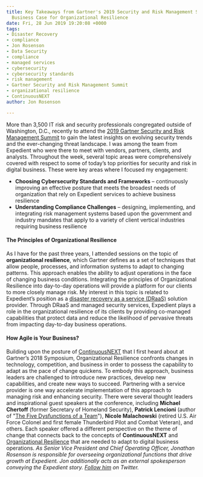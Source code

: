 ```yaml
---
title: Key Takeaways from Gartner's 2019 Security and Risk Management Summit – The
  Business Case for Organizational Resilience
date: Fri, 28 Jun 2019 19:20:08 +0000
tags:
- Disaster Recovery
- compliance
- Jon Rosenson
- Data Security
- compliance
- managed services
- cybersecurity
- cybersecurity standards
- risk management
- Gartner Security and Risk Management Summit
- organizational resilience
- ContinuousNEXT
author: Jon Rosenson

---
```

More than 3,500 IT risk and security professionals congregated outside of Washington, D.C., recently to attend the [2019 Gartner Security and Risk Management Summit](https://www.gartner.com/en/conferences/na/security-risk-management-us) to gain the latest insights on evolving security trends and the ever-changing threat landscape. I was among the team from Expedient who were there to meet with vendors, partners, clients, and analysts. Throughout the week, several topic areas were comprehensively covered with respect to some of today’s top priorities for security and risk in digital business. These were key areas where I focused my engagement:

*   **Choosing Cybersecurity Standards and Frameworks** – continuously improving an effective posture that meets the broadest needs of organization that rely on Expedient services to achieve business resilience
*   **Understanding Compliance Challenges** – designing, implementing, and integrating risk management systems based upon the government and industry mandates that apply to a variety of client vertical industries requiring business resilience

#### The Principles of Organizational Resilience

As I have for the past three years, I attended sessions on the topic of **organizational resilience**, which Gartner defines as a set of techniques that allow people, processes, and information systems to adapt to changing patterns. This approach enables the ability to adjust operations in the face of changing business conditions. Integrating the principles of Organizational Resilience into day-to-day operations will provide a platform for our clients to more closely manage risk. My interest in this topic is related to Expedient’s position as a [disaster recovery as a service (DRaaS)](https://www.expedient.com/services/managed-services/disaster-recovery/) solution provider. Through DRaaS and managed security services, Expedient plays a role in the organizational resilience of its clients by providing co-managed capabilities that protect data and reduce the likelihood of pervasive threats from impacting day-to-day business operations.

#### How Agile is Your Business?

Building upon the posture of [ContinuousNEXT](https://www.expedient.com/blog/is-your-organization-continuousnext/) that I first heard about at Gartner’s 2018 Symposium, Organizational Resilience confronts changes in technology, competition, and business in order to possess the capability to adapt as the pace of change quickens. To embody this approach, business leaders are challenged to introduce new practices, develop new capabilities, and create new ways to succeed. Partnering with a service provider is one way accelerate implementation of this approach to managing risk and enhancing security. There were several thought leaders and inspirational guest speakers at the conference, including **Michael Chertoff** (former Secretary of Homeland Security), **Patrick Lencioni** (author of "[The Five Dysfunctions of a Team](https://www.amazon.com/Five-Dysfunctions-Team-Leadership-Fable/dp/0787960756)"), **Nicole Malachowski** (retired U.S. Air Force Colonel and first female Thunderbird Pilot and Combat Veteran), and others. Each speaker offered a different perspective on the theme of change that connects back to the concepts of **ContinuousNEXT** and [Organizational Resilience](https://www.expedient.com/blog/the-evolution-of-disaster-recovery-gaining-it-resilience/) that are needed to adapt to digital business operations. _As Senior Vice President and Chief Operating Officer, Jonathan Rosenson is responsible for overseeing organizational functions that drive growth at Expedient. Jon additionally acts as an external spokesperson conveying the Expedient story. [Follow him](https://twitter.com/rosenson) on Twitter._